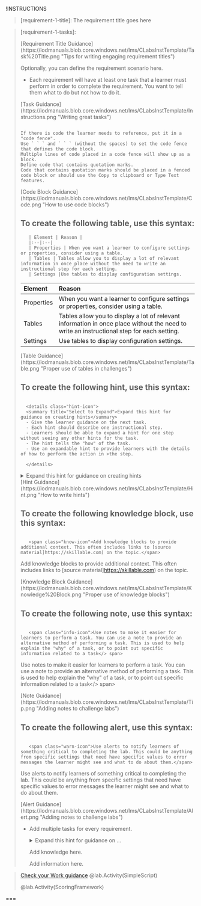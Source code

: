 !INSTRUCTIONS[](https://raw.githubusercontent.com/LODSContent/Challenge-V2-Framework/master/Templates/Requirements/Requirement1.md)

>[requirement-1-title]:  The requirement title goes here

>[requirement-1-tasks]:
> 
> 
> 
> <span class="guidance">
> [Requirement Title Guidance](https://lodmanuals.blob.core.windows.net/lms/CLabsInstTemplate/Task%20Title.png "Tips for writing engaging requirement titles")
> </span>
> 
> Optionally, you can define the requirement scenario here.
> 
> - Each requirement will have at least one task that a learner must perform in order to complete the requirement. You want to tell them what to do but not how to do it.
> 
> <span class="guidance">
>  [Task Guidance](https://lodmanuals.blob.core.windows.net/lms/CLabsInstTemplate/Instructions.png "Writing great tasks")
> </span>
> 
> ```-linenums
> 
> If there is code the learner needs to reference, put it in a "code fence".
> Use ` ` ` and ` ` ` (without the spaces) to set the code fence that defines the code block.
> Multiple lines of code placed in a code fence will show up as a block.
> Define code that contains quotation marks. 
> Code that contains quotation marks should be placed in a fenced code block or should use the Copy to clipboard or Type Text features.
> ```
> 
> <span class="guidance">
> [Code Block Guidance](https://lodmanuals.blob.core.windows.net/lms/CLabsInstTemplate/Code.png "How to use code blocks")
> </span>
> 
> ## To create the following table, use this syntax:
> 
> ```
>    | Element | Reason |
>    |:--|:--|
>    | Properties | When you want a learner to configure settings or properties, consider using a table. 
>    | Tables | Tables allow you to display a lot of relevant information in once place without the need to write an instructional step for each setting. 
>    | Settings |Use tables to display configuration settings. 
> ```
> 
>    | Element | Reason |
>    |:--|:--|
>    | Properties | When you want a learner to configure settings or properties, consider using a table. 
>    | Tables | Tables allow you to display a lot of relevant information in once place without the need to write an instructional step for each setting. 
>    | Settings |Use tables to display configuration settings. 
> 
> <span class="guidance">
>  [Table Guidance](https://lodmanuals.blob.core.windows.net/lms/CLabsInstTemplate/Table.png "Proper use of tables in challenges")
> </span>
> 
> ## To create the following hint, use this syntax:
> ```
> 
>   <details class="hint-icon">
>   <summary title="Select to Expand">Expand this hint for guidance on creating hints</summary>
>   - Give the learner guidance on the next task.
>   - Each hint should describe one instructional step. 
>   - Learners should be able to expand a hint for one step without seeing any other hints for the task.
>   - The hint tells the "how" of the task.
>   - Use an expandable hint to provide learners with the details of how to perform the action in >the step. 
>       
>   </details>
> 
> ```
> 
>   <details class="hint-icon">
>   <summary title="Select to Expand">Expand this hint for guidance on creating hints</summary>
>   - Give the learner guidance on the next task.
>   - Each hint should describe one instructional step. 
>   - Learners should be able to expand a hint for one step without seeing any other hints for the task.
>   - The hint tells the "how" of the task.
>   - Use an expandable hint to provide learners with the details of how to perform the action in >the step. 
>    
>   </details>
> 
> <span class="guidance">
> [Hint Guidance](https://lodmanuals.blob.core.windows.net/lms/CLabsInstTemplate/Hint.png "How to write hints")
> </span>
> 
> ## To create the following knowledge block, use this syntax:
> ```
> 
>    <span class="know-icon">Add knowledge blocks to provide additional context. This often includes links to [source material]https://skillable.com) on the topic.</span>
> 
> ```
> 
>    <span class="know-icon">Add knowledge blocks to provide additional context. This often includes links to [source material]https://skillable.com) on the topic.</span>
> 
> <span class="guidance">
> [Knowledge Block Guidance](https://lodmanuals.blob.core.windows.net/lms/CLabsInstTemplate/Knowledge%20Block.png "Proper use of knowledge blocks")
> </span>
> 
> ## To create the following note, use this syntax:
> ```
> 
>    <span class="info-icon">Use notes to make it easier for learners to perform a task. You can use a note to provide an alternative method of performing a task. This is used to help explain the "why" of a task, or to point out specific information related to a task</> span>
> 
> ```
> 
>    <span class="info-icon">Use notes to make it easier for learners to perform a task. You can use a note to provide an alternative method of performing a task. This is used to help explain the "why" of a task, or to point out specific information related to a task</> span>
> 
> <span class="guidance">
>   [Note Guidance](https://lodmanuals.blob.core.windows.net/lms/CLabsInstTemplate/Tip.png "Adding notes to challenge labs")
> </span>
> 
> 
> ## To create the following alert, use this syntax:
> ```
> 
>    <span class="warn-icon">Use alerts to notify learners of something critical to completing the lab. This could be anything from specific settings that need have specific values to error messages the learner might see and what to do about them.</span>
> 
> ```
> 
>    <span class="warn-icon">Use alerts to notify learners of something critical to completing the lab. This could be anything from specific settings that need have specific values to error messages the learner might see and what to do about them.</span>
> 
> <span class="guidance">
>   [Alert Guidance](https://lodmanuals.blob.core.windows.net/lms/CLabsInstTemplate/Alert.png "Adding notes to challenge labs")
> </span>
> 
> 
> 
> - Add multiple tasks for every requirement.
> 
>    <details class="hint-icon">
>    <summary title="Select to Expand">Expand this hint for guidance on ...</summary>
>    Give the learner guidance on the next task.
>  
>    </details>
> 
>    <span class="know-icon">Add knowledge here.</span>
> 
>    <span class="info-icon">Add information here.</span>
> 
> 

>[requirement-1-check-your-work]: 
><span class="guidance">
>[Check your Work guidance](https://lodmanuals.blob.core.windows.net/lms/CLabsInstTemplate/Check%20Your%20Work.png "How to help learners validate their work with Check Your Work entries")
></span>
> @lab.Activity(SimpleScript) 
>
> @lab.Activity(ScoringFramework)

 ===
